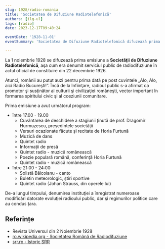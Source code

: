 ```yaml
---
slug: 1928/radio-romania
title: 'Societatea de Difuziune Radiotelefonică'
authors: [ilg-ul]
tags: [radio]
date: 2023-12-17T09:40:24

eventDate: '1928-11-01'
eventSummary: 'Societatea de Difuziune Radiotelefonică difuzează prima emisiune publică'

---
```


La 1 noiembrie 1928 se difuzează prima emisiune a **Societăţii de Difuziune Radiotelefonică**, aşa cum era denumit serviciul public de radiodifuziune în actul oficial de constituire din 22 decembrie 1926.

<!-- truncate -->

Atunci, românii au putut auzi pentru prima dată pe post cuvintele „Alo, Alo, aici Radio Bucureşti!”. Încă de la înfiinţare, radioul public s-a afirmat ca promotor şi susţinător al culturii şi civilizaţiei româneşti, vector important în formarea spiritului civic şi al coeziunii comunitare.

Prima emisiune a avut următorul program:

- între 17.00 - 19.00
    - Cuvântarea de deschidere a stagiunii ținută de prof. Dragomir Hurmuzescu, președintele societății
    - Versuri ocazionate făcute și recitate de Horia Furtună
    - Muzică de dans
    - Quintet radio
    - Informații de presă
    - Quintet radio - muzică românească
    - Poezie populară română, conferință Horia Furtună
    - Quintet radio - muzică românească
- între 21:00 - 24:00
    - Solistă Băicoianu - canto
    - Buletin meteorologic, știri sportive
    - Quintet radio (Johan Strauss, din operele lui)

De-a lungul timpului, denumirea instituţiei a înregistrat numeroase modificări datorate evoluţiei radioului public, dar şi regimurilor politice care au condus ţara.

## Referințe

- Revista Universul din 2 Noiembrie 1928
- [ro.wikipedia.org - Societatea Română de Radiodifuziune](https://ro.wikipedia.org/wiki/Societatea_Română_de_Radiodifuziune)
- [srr.ro - Istoric SRR](https://www.srr.ro/institutie/istoric/istoric-societatea-romana-de-radiodifuziune-id9.html)
